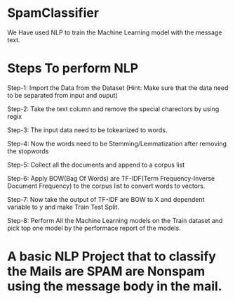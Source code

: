 # SpamClassifier

We Have used NLP to train the Machine Learning model with the message text.

# Steps To perform NLP

Step-1: Import the Data from the Dataset (Hint: Make sure that the data need to be separated from input and ouput)

Step-2: Take the text column and remove the special charectors by using regix

Step-3: The input data need to be tokeanized to words.

Step-4: Now the words need to be Stemming/Lemmatization after removing the stopwords

Step-5: Collect all the documents and append to a corpus list

Step-6: Apply BOW(Bag Of Words) are TF-IDF(Term Frequency-Inverse Document Frequency) to the corpus list to convert words to vectors.

Step-7: Now take the output of TF-IDF are BOW to X and dependent variable to y and make Train Test Split.

Step-8: Perform All the Machine Learning models on the Train dataset and pick top one model by the performace report of the models.

# A basic NLP Project that to classify the Mails are SPAM are Nonspam using the message body in the mail.
